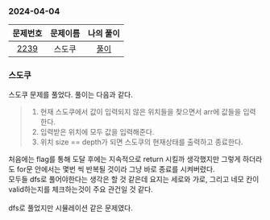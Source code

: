 ### 2024-04-04
|                     문제번호                     | 문제이름 | 나의 풀이  |
|:--------------------------------------------:|:----:|:------:|
| [2239](https://www.acmicpc.net/problem/2239) | 스도쿠  | [풀이](https://github.com/Kminwo-o/BaekJoon-Algorithm/blob/main/%EB%B0%B1%EC%A4%80/Gold/2239.%E2%80%85%EC%8A%A4%EB%8F%84%EC%BF%A0/%EC%8A%A4%EB%8F%84%EC%BF%A0.java) |

### 스도쿠

스도쿠 문제를 풀었다. 풀이는 다음과 같다.
> 1. 현재 스도쿠에서 값이 입력되지 않은 위치들을 찾으면서 arr에 값들을 입력한다.
> 2. 입력받은 위치에 모두 값을 입력해준다.
> 3. 위치 size == depth가 되면 스도쿠의 현재상태를 출력하고 종료한다.

처음에는 flag를 통해 도달 후에는 지속적으로 return 시킬까 생각했지만 그렇게 하더라도 for문 안에서는 몇번 씩 반복될 것이라 그냥 바로 종료를 시켜버렸다. <br>
모두들 dfs로 풀어야한다는 생각은 할 것 같은데 요지는 세로와 가로, 그리고 네모 칸이 valid하는지를 체크하는것이 주요 관건일 것 같다. <br>
<br>
dfs로 풀었지만 시뮬레이션 같은 문제였다.